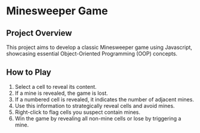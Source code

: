# Minesweeper Game 

## Project Overview

This project aims to develop a classic Minesweeper game using Javascript, showcasing essential Object-Oriented Programming (OOP) concepts. 

## How to Play

1. Select a cell to reveal its content.
2. If a mine is revealed, the game is lost.
3. If a numbered cell is revealed, it indicates the number of adjacent mines.
4. Use this information to strategically reveal cells and avoid mines.
5. Right-click to flag cells you suspect contain mines.
6. Win the game by revealing all non-mine cells or lose by triggering a mine.

